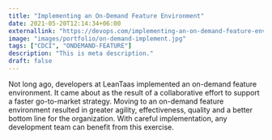 ```yaml
---
title: "Implementing an On-Demand Feature Environment"
date: 2021-05-20T12:14:34+06:00
externallink: "https://devops.com/implementing-an-on-demand-feature-environment/"
image: "images/portfolio/on-demand-implement.jpg"
tags: ["CDCI", "ONDEMAND-FEATURE"]
description: "This is meta description."
draft: false
---
```


Not long ago, developers at LeanTaas implemented an on-demand feature environment. It came about as the result of a collaborative effort to support a faster go-to-market strategy. Moving to an on-demand feature environment resulted in greater agility, effectiveness, quality and a better bottom line for the organization. With careful implementation, any development team can benefit from this exercise.
